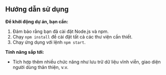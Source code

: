 ## Hướng dẫn sử dụng

**Để khởi động dự án, bạn cần:**

1. Đảm bảo rằng bạn đã cài đặt Node.js và npm.
2. Chạy `npm install` để cài đặt tất cả các thư viện cần thiết.
3. Chạy ứng dụng với lệnh `npm start`.

**Tính năng sắp tới:**
- Tích hợp thêm nhiều chức năng như lưu trữ dữ liệu vĩnh viễn, giao diện người dùng thân thiện, v.v.